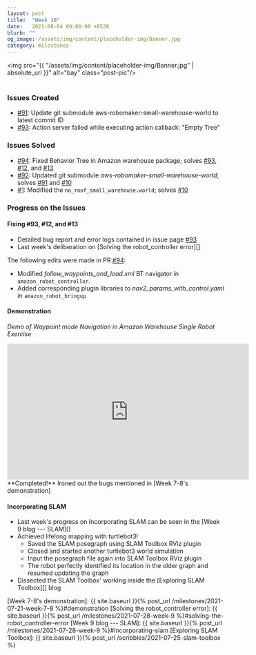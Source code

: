 ```yaml
---
layout: post
title:  "Week 10"
date:   2021-08-04 00:00:00 +0530
blurb: ""
og_image: /assets/img/content/placeholder-img/Banner.jpg
category: milestones
---
```


<img src="{{ "/assets/img/content/placeholder-img/Banner.jpg" | absolute_url }}" alt="bay" class="post-pic"/>
<br />
<br />


### Issues Created
- [#91][]: Update git submodule aws-robomaker-small-warehouse-world to latest commit ID
- [#93][]: Action server failed while executing action callback: "Empty Tree"


### Issues Solved
- [#94][]: Fixed Behavior Tree in Amazon warehouse package; solves [#93][], [#12][], and [#13][]
- [#92][]: Updated git submodule *aws-robomaker-small-warehouse-world*; solves [#91][] and [#10][]
- [#1][]: Modified the `no_roof_small_warehouse.world`; solves [#10][]


### Progress on the Issues

#### Fixing #93, #12, and #13
- Detailed bug report and error logs contained in issue page [#93][]
- Last week's deliberation on [Solving the robot_controller error][]

The following edits were made in PR [#94][]:

- Modified *follow_waypoints_and_load.xml* BT navigator in `amazon_robot_controller`.
- Added corresponding plugin libraries to *nav2_params_with_control.yaml* in `amazon_robot_bringup`


#### Demonstration
*Demo of Waypoint mode Navigation in Amazon Warehouse Single Robot Exercise*  
<iframe width="560" height="315"
src="https://www.youtube.com/embed/<ID>" 
frameborder="0" 
allow="accelerometer; autoplay; encrypted-media; gyroscope; picture-in-picture" 
allowfullscreen></iframe>
**Completed!**  
Ironed out the bugs mentioned in [Week 7-8's demonstration]



#### Incorporating SLAM
- Last week's progress on Incorporating SLAM can be seen in the [Week 9 blog --- SLAM][]
- Achieved lifelong mapping with turtlebot3!
  + Saved the SLAM posegraph using SLAM Toolbox RViz plugin
  + Closed and started another turtlebot3 world simulation
  + Input the posegraph file again into SLAM Toolbox RViz plugin
  + The robot perfectly identified its location in the older graph and resumed updating the graph
- Dissected the SLAM Toolbox' working inside the [Exploring SLAM Toolbox][] blog


[#10]: https://github.com/TheRoboticsClub/gsoc2021-Siddharth_Saha/issues/10 "Issue #10"
[#12]: https://github.com/TheRoboticsClub/gsoc2021-Siddharth_Saha/issues/12 "Issue #12"
[#13]: https://github.com/TheRoboticsClub/gsoc2021-Siddharth_Saha/issues/13 "Issue #13"

[#91]: https://github.com/JdeRobot/CustomRobots/issues/91 "Issue #91"
[#92]: https://github.com/JdeRobot/CustomRobots/pull/92 "Pull request #92"
[#93]: https://github.com/JdeRobot/CustomRobots/issues/93 "Issue #93"
[#94]: https://github.com/JdeRobot/CustomRobots/pull/94 "Pull request #94"

[#1]: https://github.com/shreyasgokhale/aws-robomaker-small-warehouse-world/pull/1 "Pull request #1"

[Week 7-8's demonstration]: {{ site.baseurl }}{% post_url /milestones/2021-07-21-week-7-8 %}#demonstration
[Solving the robot_controller error]: {{ site.baseurl }}{% post_url /milestones/2021-07-28-week-9 %}#solving-the-robot_controller-error
[Week 9 blog --- SLAM]: {{ site.baseurl }}{% post_url /milestones/2021-07-28-week-9 %}#incorporating-slam
[Exploring SLAM Toolbox]: {{ site.baseurl }}{% post_url /scribbles/2021-07-25-slam-toolbox %}
